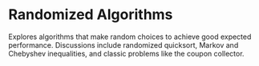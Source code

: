# Randomized Algorithms

Explores algorithms that make random choices to achieve good expected performance. Discussions include randomized quicksort, Markov and Chebyshev inequalities, and classic problems like the coupon collector.
